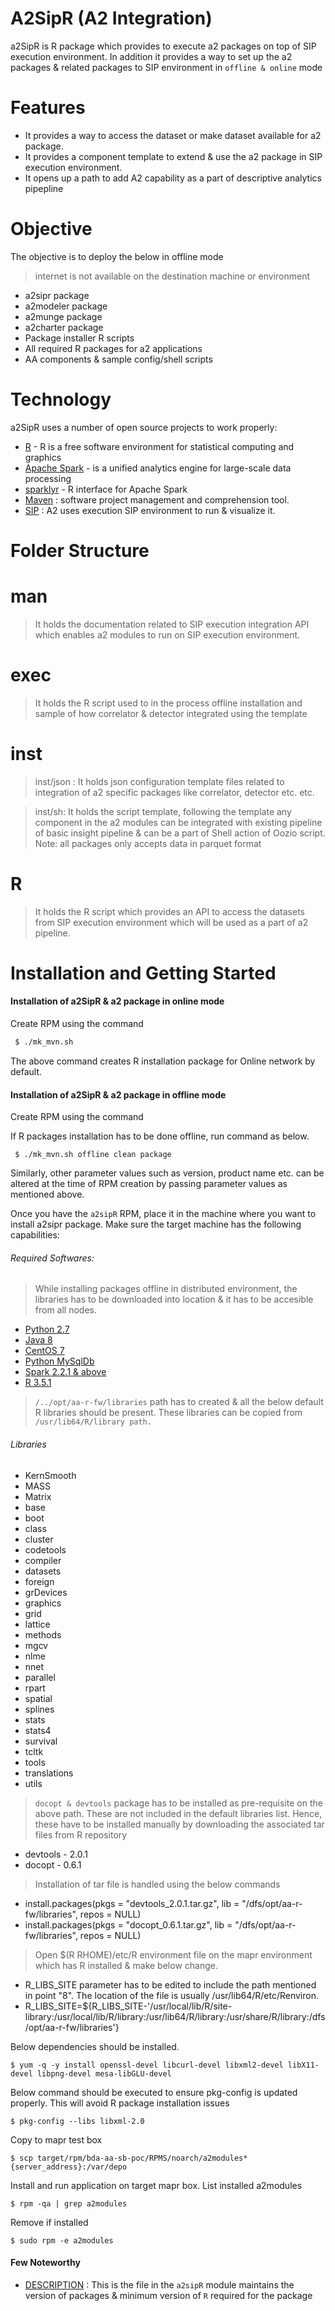 # A2SipR (A2 Integration)
a2SipR is R package which provides to execute a2 packages on top of SIP execution environment. In addition it provides a way to set up the a2 packages & related packages to SIP environment in ```offline & online``` mode

# Features
  - It provides a way to access the dataset or make dataset available for a2 package.
  - It provides a component template to extend & use the a2 package in SIP execution environment.
  - It opens up a path to add A2 capability as a part of descriptive analytics pipepline

# Objective
The objective is to deploy the below in offline mode
> internet is not available on the destination machine or environment

* a2sipr package
* a2modeler package
* a2munge package
* a2charter package
* Package installer R scripts
* All required R packages for a2 applications
* AA components & sample config/shell scripts

# Technology
a2SipR uses a number of open source projects to work properly:

* [R](https://www.r-project.org/) - R is a free software environment for statistical computing and graphics
* [Apache Spark](https://spark.apache.org/) - is a unified analytics engine for large-scale data processing
* [sparklyr](https://spark.rstudio.com/) - R interface for Apache Spark
* [Maven](https://maven.apache.org/) : software project management and comprehension tool.
* [SIP](https://stash.synchronoss.net/projects/BDA/repos/sip/browse) : A2 uses execution SIP environment to run & visualize it.

# Folder Structure
# man
> It holds the documentation related to SIP execution integration API which enables a2 modules to run on SIP execution environment.
# exec
> It holds the R script used to in the process offline installation and sample of how correlator & detector integrated using the template
# inst
> inst/json : It holds json configuration template files related to integration of a2 specific packages like correlator, detector etc. etc.
 
>inst/sh: It holds the script template, following the template any component in the a2 modules can be integrated with existing pipeline of basic insight pipeline & can be a part of Shell action of Oozio script.
Note: all packages only accepts data in parquet format

# R
> It holds the R script which provides an API to access the datasets from SIP execution environment which will be used as a part of a2 pipeline.

# Installation and Getting Started

#### Installation of a2SipR & a2 package in online mode
Create RPM using the command
~~~sh
 $ ./mk_mvn.sh
~~~
 The above command creates R installation package for Online network by default.

#### Installation of a2SipR & a2 package in offline mode
Create RPM using the command

 If R packages installation has to be done offline, run command as below.
```
 $ ./mk_mvn.sh offline clean package
```
 Similarly, other parameter values such as version, product name etc. can be altered at the time of RPM creation by passing parameter values as mentioned above.

 Once you have the ```a2sipR``` RPM, place it in the machine where you want to install a2sipr package. Make sure the target machine has the following capabilities:

 ###### Required Softwares:

 > While installing packages offline in distributed environment, the libraries has to be downloaded into location & it has to be accesible from all nodes.

* [Python 2.7](https://www.python.org/download/releases/2.7/)
* [Java 8](https://www.oracle.com/technetwork/java/javase/downloads/jdk8-downloads-2133151.html)
* [CentOS 7](https://wiki.centos.org/Download)
* [Python MySqlDb](https://pypi.org/project/MySQL-python/)
 * [Spark 2.2.1 & above](https://spark.apache.org/docs/2.2.1/)
 * [R 3.5.1](https://cran.r-project.org/)


> ```/../opt/aa-r-fw/libraries``` path has to created & all the below default R libraries should be present. These libraries can be copied from ```/usr/lib64/R/library path.```

###### Libraries
* KernSmooth
* MASS
* Matrix
* base
* boot
* class
* cluster
* codetools
* compiler
* datasets
* foreign
* grDevices
* graphics
* grid
* lattice
* methods
* mgcv
* nlme
* nnet
* parallel
* rpart
* spatial
* splines
* stats
* stats4
* survival
* tcltk
* tools
* translations
* utils

> ```docopt & devtools``` package has to be installed as pre-requisite on the above path. These are not included in the default libraries list. Hence, these have to be installed manually by downloading the associated tar files from R repository

* devtools - 2.0.1
* docopt - 0.6.1

> 	Installation of tar file is handled using the below commands
* install.packages(pkgs = "devtools_2.0.1.tar.gz", lib = "/dfs/opt/aa-r-fw/libraries", repos = NULL)
* install.packages(pkgs = "docopt_0.6.1.tar.gz", lib = "/dfs/opt/aa-r-fw/libraries", repos = NULL)

> Open $(R RHOME)/etc/R environment file on the mapr environment which has R installed & make below change.
* R_LIBS_SITE parameter has to be edited to include the path mentioned in point "8".
	The location of the file is usually /usr/lib64/R/etc/Renviron.
* R_LIBS_SITE=${R_LIBS_SITE-'/usr/local/lib/R/site-library:/usr/local/lib/R/library:/usr/lib64/R/library:/usr/share/R/library:/dfs/opt/aa-r-fw/libraries'}

 Below dependencies should be installed.
```
$ yum -q -y install openssl-devel libcurl-devel libxml2-devel libX11-devel libpng-devel mesa-libGLU-devel
```

Below command should be executed to ensure pkg-config is updated properly. This will avoid R package installation issues

```
$ pkg-config --libs libxml-2.0
```

Copy to mapr test box
~~~
$ scp target/rpm/bda-aa-sb-poc/RPMS/noarch/a2modules* {server_address}:/var/depo
~~~
Install and run application on target mapr box. List installed a2modules
~~~
$ rpm -qa | grep a2modules
~~~
Remove if installed
~~~
$ sudo rpm -e a2modules
~~~
#### Few Noteworthy
* [DESCRIPTION](https://stash.synchronoss.net/projects/BDA/repos/sip/browse/a2munge/DESCRIPTION) : This is the file in the ```a2sipR``` module maintains the version of packages & minimum version of ```R``` required for the package

